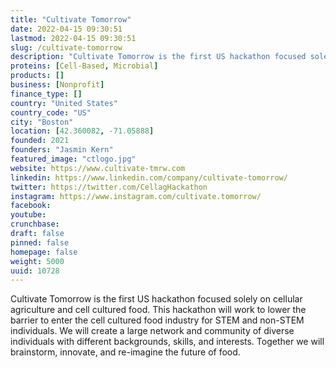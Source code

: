 ```yaml
---
title: "Cultivate Tomorrow"
date: 2022-04-15 09:30:51
lastmod: 2022-04-15 09:30:51
slug: /cultivate-tomorrow
description: "Cultivate Tomorrow is the first US hackathon focused solely on cellular agriculture and cell cultured food. This hackathon will work to lower the barrier to enter the cell cultured food industry for STEM and non-STEM individuals. We will create a large network and community of diverse individuals with different backgrounds, skills, and interests. Together we will brainstorm, innovate, and re-imagine the future of food."
proteins: [Cell-Based, Microbial]
products: []
business: [Nonprofit]
finance_type: []
country: "United States"
country_code: "US"
city: "Boston"
location: [42.360082, -71.05888]
founded: 2021
founders: "Jasmin Kern"
featured_image: "ctlogo.jpg"
website: https://www.cultivate-tmrw.com
linkedin: https://www.linkedin.com/company/cultivate-tomorrow/
twitter: https://twitter.com/CellagHackathon
instagram: https://www.instagram.com/cultivate.tomorrow/
facebook: 
youtube: 
crunchbase: 
draft: false
pinned: false
homepage: false
weight: 5000
uuid: 10728
---
```

Cultivate Tomorrow is the first US hackathon focused solely on cellular agriculture and cell cultured food. This hackathon will work to lower the barrier to enter the cell cultured food industry for STEM and non-STEM individuals. We will create a large network and community of diverse individuals with different backgrounds, skills, and interests. Together we will brainstorm, innovate, and re-imagine the future of food.
